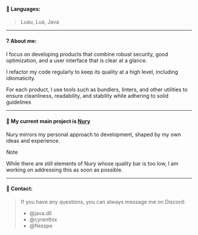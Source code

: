 #### 📑 **Languages:**  
> Luau, Lua, Java  

---

#### ❔ **About me:**  

I focus on developing products that combine robust security, good optimization, and a user interface that is clear at a glance.

I refactor my code regularly to keep its quality at a high level, including idiomaticity.

For each product, I use tools such as bundlers, linters, and other utilities to ensure cleanliness, readability, and stability while adhering to solid guidelines

---

#### 🤍 **My current main project is [Nury](https://discord.gg/qChjf23kGv)**  
Nury mirrors my personal approach to development, shaped by my own ideas and experience.  

> [!NOTE]  
> While there are still elements of Nury whose quality bar is too low, I am working on addressing this as soon as possible.  

---

#### 📡 **Contact:**  
> If you have any questions, you can always message me on Discord:  
> - @java.dll
> - @cyrenthix
> - @flesspe  
